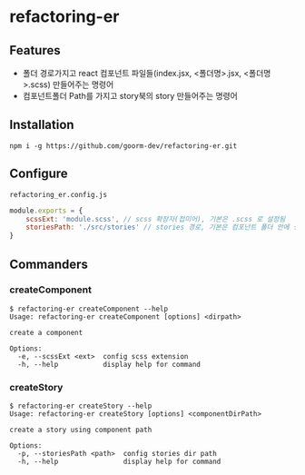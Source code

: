 # refactoring-er

## Features
- 폴더 경로가지고 react 컴포넌트 파일들(index.jsx, <폴더명>.jsx, <폴더명>.scss) 만들어주는 명령어
- 컴포넌트폴더 Path를 가지고 story북의 story 만들어주는 명령어


## Installation
```shell
npm i -g https://github.com/goorm-dev/refactoring-er.git
```

## Configure
`refactoring_er.config.js`
```js
module.exports = {
	scssExt: 'module.scss', // scss 확장자(접미어), 기본은 .scss 로 설정됨
	storiesPath: './src/stories' // stories 경로, 기본은 컴포넌트 폴더 안에 생성됨
}
```

## Commanders

### createComponent
```shell
$ refactoring-er createComponent --help
Usage: refactoring-er createComponent [options] <dirpath>

create a component

Options:
  -e, --scssExt <ext>  config scss extension
  -h, --help           display help for command
```

### createStory
```shell
$ refactoring-er createStory --help
Usage: refactoring-er createStory [options] <componentDirPath>

create a story using component path

Options:
  -p, --storiesPath <path>  config stories dir path
  -h, --help                display help for command
```
